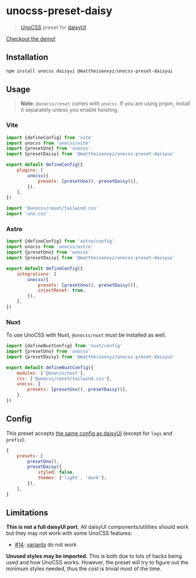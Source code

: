 # unocss-preset-daisy

> [UnoCSS](https://github.com/unocss/unocss) preset for [daisyUI](https://github.com/saadeghi/daisyui)

[Checkout the demo!](https://unocss-preset-daisy.vercel.app/)

## Installation

```sh
npm install unocss daisyui @mattheisenxyz/unocss-preset-daisyui
```

## Usage

> **Note**: `@unocss/reset` comes with `unocss`. If you are using pnpm, install it separately unless you enable hoisting.

### Vite

```js
import {defineConfig} from 'vite'
import unocss from 'unocss/vite'
import {presetUno} from 'unocss'
import {presetDaisy} from '@mattheisenxyz/unocss-preset-daisyui'

export default defineConfig({
	plugins: [
		unocss({
			presets: [presetUno(), presetDaisy()],
		}),
	],
})
```

```js
import '@unocss/reset/tailwind.css'
import 'uno.css'
```

### Astro

```js
import {defineConfig} from 'astro/config'
import unocss from 'unocss/astro'
import {presetUno} from 'unocss'
import {presetDaisy} from '@mattheisenxyz/unocss-preset-daisyui'

export default defineConfig({
	integrations: [
		unocss({
			presets: [presetUno(), presetDaisy()],
			injectReset: true,
		}),
	],
})
```

### Nuxt

To use UnoCSS with Nuxt, `@unocss/nuxt` must be installed as well.

```js
import {defineNuxtConfig} from 'nuxt/config'
import {presetUno} from 'unocss'
import {presetDaisy} from '@mattheisenxyz/unocss-preset-daisyui'

export default defineNuxtConfig({
	modules: ['@unocss/nuxt'],
	css: ['@unocss/reset/tailwind.css'],
	unocss: {
		presets: [presetUno(), presetDaisy()],
	},
})
```

## Config

This preset accepts [the same config as daisyUI](https://daisyui.com/docs/config/) (except for `logs` and `prefix`).

```js
{
	presets: [
		presetUno(),
		presetDaisy({
			styled: false,
			themes: ['light', 'dark'],
		}),
	],
}
```

## Limitations

**This is not a full daisyUI port.** All daisyUI components/utilities should work but they may not work with some UnoCSS features:

- [#14](https://github.com/kidonng/unocss-preset-daisy/issues/14): [variants](https://windicss.org/utilities/general/variants.html) do not work

**Unused styles may be imported.** This is both due to lots of hacks being used and how UnoCSS works. However, the preset will try to figure out the minimum styles needed, thus the cost is trivial most of the time.
